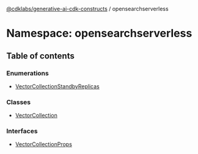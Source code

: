 [@cdklabs/generative-ai-cdk-constructs](../README.md) / opensearchserverless

# Namespace: opensearchserverless

## Table of contents

### Enumerations

- [VectorCollectionStandbyReplicas](../enums/opensearchserverless.VectorCollectionStandbyReplicas.md)

### Classes

- [VectorCollection](../classes/opensearchserverless.VectorCollection.md)

### Interfaces

- [VectorCollectionProps](../interfaces/opensearchserverless.VectorCollectionProps.md)
